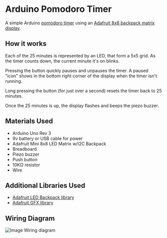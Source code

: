 # Arduino Pomodoro Timer

A simple Arduino [pomodoro timer](https://en.wikipedia.org/wiki/Pomodoro_Technique) using an [Adafruit 8x8 backpack matrix display](https://www.adafruit.com/products/870).

## How it works

Each of the 25 minutes is represented by an LED, that form a 5x5 grid. As the timer counts down, the current minute it's on blinks. 

Pressing the button quickly pauses and unpauses the timer. A paused "icon" shows in the bottom right corner of the display when the timer isn't running.

Long pressing the button (for just over a second) resets the timer back to 25 minutes. 

Once the 25 minutes is up, the display flashes and beeps the piezo buzzer.

## Materials Used

 * Arduino Uno Rev 3
 * 9v battery or USB cable for power
 * Adafruit Mini 8x8 LED Matrix w/I2C Backpack
 * Breadboard
 * Piezo buzzer
 * Push button
 * 10KΩ resistor
 * Wire

## Additional Libraries Used

 * [Adafruit LED Backpack library](https://github.com/adafruit/Adafruit-LED-Backpack-Library)
 * [Adafruit GFX library](https://github.com/adafruit/Adafruit-GFX-Library)


## Wiring Diagram
![Image Wiring diagram](https://s3.amazonaws.com/cairn4/pomodoro_sketch.jpg)
